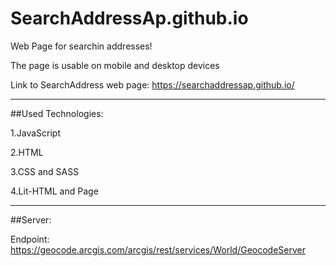 # SearchAddressAp.github.io

Web Page for searchin addresses!

The page is usable on mobile and desktop devices

Link to SearchAddress web page: https://searchaddressap.github.io/

---

##Used Technologies:

1.JavaScript

2.HTML

3.CSS and SASS

4.Lit-HTML and Page

---

##Server:

Endpoint: https://geocode.arcgis.com/arcgis/rest/services/World/GeocodeServer
